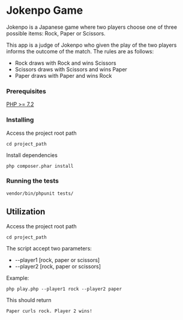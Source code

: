 # Jokenpo Game

Jokenpo is a Japanese game where two players choose one of three possible items: Rock, Paper or Scissors.

This app is a judge of Jokenpo who given the play of the two players informs the outcome of the match.
The rules are as follows:

   * Rock draws with Rock and wins Scissors
   * Scissors draws with Scissors and wins Paper
   * Paper draws with Paper and wins Rock

### Prerequisites
[PHP >= 7.2](https://www.php.net/manual/en/install.php)

### Installing

Access the project root path
```
cd project_path
```
Install dependencies

```
php composer.phar install
```

### Running the tests

```
vendor/bin/phpunit tests/

```

## Utilization

Access the project root path
```
cd project_path
```

The script accept two parameters:
  * --player1 [rock, paper or scissors]
  * --player2 [rock, paper or scissors]

Example:

```
php play.php --player1 rock --player2 paper
```
This should return
```
Paper curls rock. Player 2 wins!
```
